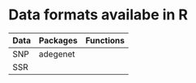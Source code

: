 Data formats availabe in R
========

Data            | Packages     | Functions
----------------| -------------|------------
SNP             | adegenet     |             
SSR             |  | 
